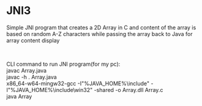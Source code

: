 # JNI3

Simple JNI program that creates a 2D Array in C and content of the array is based on random A-Z characters while passing the array back to Java for array content display <br />

<br />

CLI command to run JNI program(for my pc): <br />
javac Array.java <br />
javac -h . Array.java <br />
x86_64-w64-mingw32-gcc -I"%JAVA_HOME%\include" -I"%JAVA_HOME%\include\win32" -shared -o Array.dll Array.c <br />
java Array
